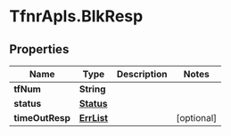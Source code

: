 # TfnrApIs.BlkResp

## Properties
Name | Type | Description | Notes
------------ | ------------- | ------------- | -------------
**tfNum** | **String** |  | 
**status** | [**Status**](Status.md) |  | 
**timeOutResp** | [**ErrList**](ErrList.md) |  | [optional] 


